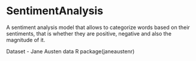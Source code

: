 # SentimentAnalysis
A sentiment analysis model that allows to categorize words based on their sentiments, that is whether they are positive, negative and also the magnitude of it.

Dataset - Jane Austen data R package(janeaustenr)
